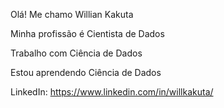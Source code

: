 Olá! Me chamo Willian Kakuta

Minha profissão é Cientista de Dados

Trabalho com Ciência de Dados

Estou aprendendo Ciência de Dados

LinkedIn: https://www.linkedin.com/in/willkakuta/
